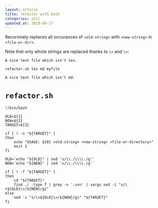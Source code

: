```yaml
---
layout: article
title: refactor with bash
categories: util
updated_at: 2010-08-17
---
```


Recursively replaces all occurances of `<old-string>` with `<new-string>` in `<file-or-dir>`.


Note that only whole strings are replaced thanks to `\<` and `\>`:

    A nice text file which isn't tex.

    refactor.sh tex md myfile

    A nice text file which isn't md.

`refactor.sh`
============


    !/bin/bash

    OLD=${1}
    NEW=${2}
    TARGET=${3}

    if [ ! -n "${TARGET}" ]
    then
        echo "USAGE: ${0} <old-string> <new-string> <file-or-directory>"
        exit 1
    fi

    OLD=`echo "${OLD}" | sed 's/\\./\\\\./g'`
    NEW=`echo "${NEW}" | sed 's/\\./\\\\./g'`

    if [ ! -f "${TARGET}" ]
    then
        cd "${TARGET}"
        find ./ -type f | grep -v '.svn' | xargs sed -i "s/\<${OLD}\>/${NEW}/gi"
    else
        sed -i "s/\<${OLD}\>/${NEW}/gi" "${TARGET}"
    fi
